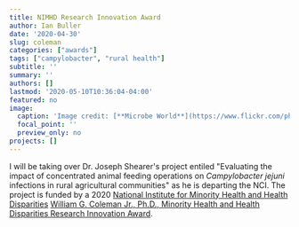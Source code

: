 ```yaml
---
title: NIMHD Research Innovation Award
author: Ian Buller
date: '2020-04-30'
slug: coleman
categories: ["awards"]
tags: ["campylobacter", "rural health"]
subtitle: ''
summary: ''
authors: []
lastmod: '2020-05-10T10:36:04-04:00'
featured: no
image: 
  caption: 'Image credit: [**Microbe World**](https://www.flickr.com/photos/42636622@N07/6055673653)'
  focal_point: ''
  preview_only: no
projects: []
---
```


I will be taking over Dr. Joseph Shearer's project entiled "Evaluating the impact of concentrated animal feeding operations on *Campylobacter jejuni* infections in rural agricultural communities" as he is departing the NCI. The project is funded by a 2020 [National Institute for Minority Health and Health Disparities](https://www.nimhd.nih.gov/) [William G. Coleman Jr., Ph.D., Minority Health and Health Disparities Research Innovation Award](https://www.nimhd.nih.gov/programs/intramural/research-award/index.html).
